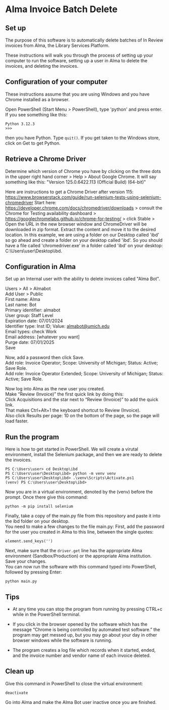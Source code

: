 # Alma Invoice Batch Delete

## Set up
The purpose of this software is to automatically delete batches of In Review invoices from Alma, the Library Services Platform.

These instructions will walk you through the process of setting up your computer to run the software, setting up a user in Alma to delete the invoices, and deleting the invoices.

## Configuration of your computer
These instructions assume that you are using Windows and you have Chrome installed as a browser.

Open PowerShell (Start Menu > PowerShell), type 'python' and press enter.
If you see something like this:
```
Python 3.12.3
>>>
```

then you have Python. Type ```quit()```. If you get taken to the Windows store, click on Get to get Python.

## Retrieve a Chrome Driver
Determine which version of Chrome you have by clicking on the three dots in the upper right hand corner > Help > About Google Chrome. It will say something like this: "Version 125.0.6422.113 (Official Build) (64-bit)"

Here are instructions to get a Chrome Driver after version 115:
https://www.browserstack.com/guide/run-selenium-tests-using-selenium-chromedriver
Start here: https://developer.chrome.com/docs/chromedriver/downloads >
consult the Chrome for Testing availability dashboard >
https://googlechromelabs.github.io/chrome-for-testing/ >
click Stable >
Open the URL in the new browser window and ChromeDriver will be downloaded in zip format. Extract the content and move it to the desired location. In this example, we are using a folder on our Desktop called 'ibd' so go ahead and create a folder on your desktop called 'ibd'. So you should have a file called 'chromedriver.exe' in a folder called 'ibd' on your desktop: C:\Users\user\Desktop\ibd.

## Configuration in Alma
Set up an Internal user with the ability to delete invoices called "Alma Bot".

Users > All > Almabot  
Add User > Public  
First name: Alma  
Last name: Bot  
Primary identifier: almabot  
User group: Staff Level  
Expiration date: 07/01/2024  
Identifier type: Inst ID; Value: almabot@umich.edu  
Email types: check Work  
Email address: [whatever you want]  
Purge date: 07/01/2025  
Save

Now, add a password then click Save.  
Add role: Invoice Operator; Scope: University of Michigan; Status: Active; Save Role.  
Add role: Invoice Operator Extended; Scope: University of Michigan; Status: Active; Save Role.  

Now log into Alma as the new user you created.  
Make “Review (Invoice)” the first quick link by doing this:  
Click Acquisitions and the star next to “Review (Invoice)” to add the quick link.  
That makes Ctrl+Alt+1 the keyboard shortcut to Review (Invoice).  
Also click Results per page: 10 on the bottom of the page, so the page will load faster.  

## Run the program
Here is how to get started in PowerShell. We will create a virutal environment, install the Selenium package, and then we are ready to delete the invoices.

```
PS C:\Users\user> cd Desktop\ibd
PS C:\Users\user\Desktop\ibd> python -m venv venv
PS C:\Users\user\Desktop\ibd> .\venv\Scripts\Activate.ps1
(venv) PS C:\Users\user\Desktop\ibd>
```
Now you are in a virtual environment, denoted by the (venv) before the prompt. Once there give this command:
```
python -m pip install selenium
```

Finally, take a copy of the main.py file from this repository and paste it into the ibd folder on your desktop.  
You need to make a few changes to the file main.py:
First, add the password for the user you created in Alma to this line, between the single quotes:
```
element.send_keys('')
```
Next, make sure that the ```driver.get``` line has the appropriate Alma environment (Sandbox/Production) or the appropriate Alma institution.  
Save your changes.  
You can now run the software with this command typed into PowerShell, followed by pressing Enter:
```
python main.py
```

## Tips
- At any time you can stop the program from running by pressing CTRL+c while in the PowerShell terminal.

- If you click in the browser opened by the software which has the message “Chrome is being controlled by automated test software.” the program may get messed up, but you may go about your day in other browser windows while the software is running.

- The program creates a log file which records when it started, ended, and the invoice number and vendor name of each invoice deleted.

## Clean up
Give this command in PowerShell to close the virtual environment:
```
deactivate
```
Go into Alma and make the Alma Bot user inactive once you are finished.
